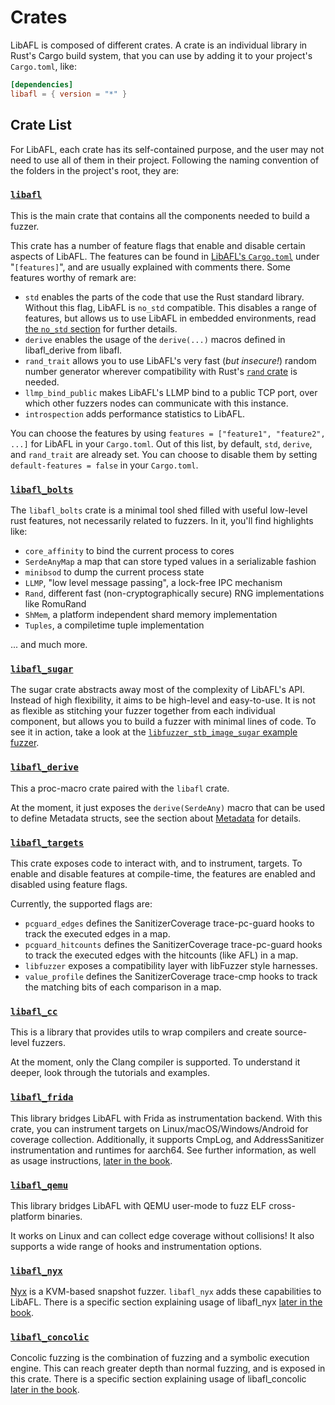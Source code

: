 # Crates

LibAFL is composed of different crates.
A crate is an individual library in Rust's Cargo build system, that you can use by adding it to your project's `Cargo.toml`, like:

```toml
[dependencies]
libafl = { version = "*" }
```

## Crate List

For LibAFL, each crate has its self-contained purpose, and the user may not need to use all of them in their project.
Following the naming convention of the folders in the project's root, they are:

### [`libafl`](https://github.com/AFLplusplus/LibAFL/tree/main/libafl)

This is the main crate that contains all the components needed to build a fuzzer.

This crate has a number of feature flags that enable and disable certain aspects of LibAFL.
The features can be found in [LibAFL's `Cargo.toml`](https://github.com/AFLplusplus/LibAFL/blob/main/libafl/Cargo.toml) under "`[features]`", and are usually explained with comments there.
Some features worthy of remark are:

- `std` enables the parts of the code that use the Rust standard library. Without this flag, LibAFL is `no_std` compatible. This disables a range of features, but allows us to use LibAFL in embedded environments, read [the `no_std` section](../advanced_features/no_std.md) for further details.
- `derive` enables the usage of the `derive(...)` macros defined in libafl_derive from libafl.
- `rand_trait` allows you to use LibAFL's very fast (*but insecure!*) random number generator wherever compatibility with Rust's [`rand` crate](https://crates.io/crates/rand) is needed.
- `llmp_bind_public` makes LibAFL's LLMP bind to a public TCP port, over which other fuzzers nodes can communicate with this instance.
- `introspection` adds performance statistics to LibAFL.

You can choose the features by using `features = ["feature1", "feature2", ...]` for LibAFL in your `Cargo.toml`.
Out of this list, by default, `std`, `derive`, and `rand_trait` are already set.
You can choose to disable them by setting `default-features = false` in your `Cargo.toml`.

### [`libafl_bolts`](https://github.com/AFLplusplus/LibAFL/tree/main/libafl_bolts)

The `libafl_bolts` crate is a minimal tool shed filled with useful low-level rust features, not necessarily related to fuzzers.
In it, you'll find highlights like:

- `core_affinity` to bind the current process to cores
- `SerdeAnyMap` a map that can store typed values in a serializable fashion
- `minibsod` to dump the current process state
- `LLMP`, "low level message passing", a lock-free IPC mechanism
- `Rand`, different fast (non-cryptographically secure) RNG implementations like RomuRand
- `ShMem`, a platform independent shard memory implementation
- `Tuples`, a compiletime tuple implementation

... and much more.

### [`libafl_sugar`](https://github.com/AFLplusplus/LibAFL/tree/main/libafl_sugar)

The sugar crate abstracts away most of the complexity of LibAFL's API.
Instead of high flexibility, it aims to be high-level and easy-to-use.
It is not as flexible as stitching your fuzzer together from each individual component, but allows you to build a fuzzer with minimal lines of code.
To see it in action, take a look at the [`libfuzzer_stb_image_sugar` example fuzzer](https://github.com/AFLplusplus/LibAFL/tree/main/fuzzers/libfuzzer_stb_image_sugar).

### [`libafl_derive`](https://github.com/AFLplusplus/LibAFL/tree/main/libafl_derive)

This a proc-macro crate paired with the `libafl` crate.

At the moment, it just exposes the `derive(SerdeAny)` macro that can be used to define Metadata structs, see the section about [Metadata](../design/metadata.md) for details.

### [`libafl_targets`](https://github.com/AFLplusplus/LibAFL/tree/main/libafl_targets)

This crate exposes code to interact with, and to instrument, targets.
To enable and disable features at compile-time, the features are enabled and disabled using feature flags.

Currently, the supported flags are:

- `pcguard_edges` defines the SanitizerCoverage trace-pc-guard hooks to track the executed edges in a map.
- `pcguard_hitcounts` defines the SanitizerCoverage trace-pc-guard hooks to track the executed edges with the hitcounts (like AFL) in a map.
- `libfuzzer` exposes a compatibility layer with libFuzzer style harnesses.
- `value_profile` defines the SanitizerCoverage trace-cmp hooks to track the matching bits of each comparison in a map.

### [`libafl_cc`](https://github.com/AFLplusplus/LibAFL/tree/main/libafl_cc)

This is a library that provides utils to wrap compilers and create source-level fuzzers.

At the moment, only the Clang compiler is supported.
To understand it deeper, look through the tutorials and examples.

### [`libafl_frida`](https://github.com/AFLplusplus/LibAFL/tree/main/libafl_frida)

This library bridges LibAFL with Frida as instrumentation backend.
With this crate, you can instrument targets on Linux/macOS/Windows/Android for coverage collection.
Additionally, it supports CmpLog, and AddressSanitizer instrumentation and runtimes for aarch64.
See further information, as well as usage instructions, [later in the book](../advanced_features/frida.md).

### [`libafl_qemu`](https://github.com/AFLplusplus/LibAFL/tree/main/libafl_qemu)

This library bridges LibAFL with QEMU user-mode to fuzz ELF cross-platform binaries.

It works on Linux and can collect edge coverage without collisions!
It also supports a wide range of hooks and instrumentation options.

### [`libafl_nyx`](https://github.com/AFLplusplus/LibAFL/tree/main/libafl_nyx)

[Nyx](https://nyx-fuzz.com/) is a KVM-based snapshot fuzzer. `libafl_nyx` adds these capabilities to LibAFL. There is a specific section explaining usage of libafl_nyx [later in the book](../advanced_features/nyx.md).

### [`libafl_concolic`](https://github.com/AFLplusplus/LibAFL/tree/main/libafl_concolic)

Concolic fuzzing is the combination of fuzzing and a symbolic execution engine.
This can reach greater depth than normal fuzzing, and is exposed in this crate.
There is a specific section explaining usage of libafl_concolic [later in the book](../advanced_features/concolic.md).
